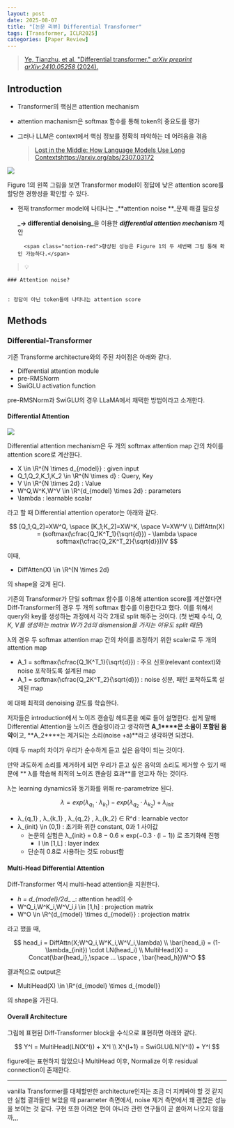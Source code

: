 ```yaml
---
layout: post
date: 2025-08-07
title: "[논문 리뷰] Differential Transformer"
tags: [Transformer, ICLR2025]
categories: [Paper Review]
---
```


> [Ye, Tianzhu, et al. "Differential transformer." ](https://arxiv.org/abs/2410.05258)[_arXiv preprint arXiv:2410.05258_](https://arxiv.org/abs/2410.05258)[ (2024).](https://arxiv.org/abs/2410.05258)



## Introduction

- Transformer의 핵심은 attention mechanism
- attention machanism은 softmax 함수를 통해 token의 중요도를 평가
- 그러나 LLM은 context에서 핵심 정보를 정확히 파악하는 데 어려움을 겪음

	> [Lost in the Middle: How Language Models Use Long Contextshttps://arxiv.org/abs/2307.03172](https://arxiv.org/abs/2307.03172)


![](https://prod-files-secure.s3.us-west-2.amazonaws.com/542b861c-36a8-4051-84e5-8804b6728dba/9083ea56-691a-4752-ae26-47f403431ac8/image.png?X-Amz-Algorithm=AWS4-HMAC-SHA256&X-Amz-Content-Sha256=UNSIGNED-PAYLOAD&X-Amz-Credential=ASIAZI2LB4662FSSTTHF%2F20250914%2Fus-west-2%2Fs3%2Faws4_request&X-Amz-Date=20250914T090119Z&X-Amz-Expires=3600&X-Amz-Security-Token=IQoJb3JpZ2luX2VjEN%2F%2F%2F%2F%2F%2F%2F%2F%2F%2F%2FwEaCXVzLXdlc3QtMiJGMEQCIB0OPjigWsTihDg0%2FVXW8wvOVI1bbrtbwqra%2BEf8ulm1AiAip%2FEggiRhmEkt8jjPCJVuv7tfD%2B0AKdkdDAh%2BXT%2BMZCr%2FAwhYEAAaDDYzNzQyMzE4MzgwNSIMcZ%2FIkms4T4LDUHl4KtwD4a8Bmb%2Fu%2Ffl%2FjC7vvcz22VFphYjn%2FnUgqeTOKdWaxlBvYNk0bahsirXAiE9rVvly1Yiu7jHECu5XWpzzm%2Fs9wcIZy1AifcoBpbyS3vBn4ZzjuIrY0TWsFmLzj%2BU%2FirT7RlQEKFtIeCL%2BfngI38vdhUhHmKRXFehEUGYMCrfVs%2BTRQZfSOw3HMmqlEE%2B1%2FphvNha4yzfmiX6LjDDMH6HbrJxjPGh%2FFtpbemSQid2EPCQfbffRiJwuq5auBKg0CTtqRO7neRNeA%2F%2FA%2BWjid5CBXCf45bjEuLf%2BGV81rk4bqF1aOUhORI45Y7iqeUmAwob4SjWNpTe%2FtBAoyMAUesIHW9xbduGcJ7Kfz2i%2FlA6eiae1oBk3F5QOQwx%2BEAbFXnu2dbgKQshQERf3CfKCewJt8V8i4gTAv5DbGPUoZk2R9DWvC3myKt6U5%2Fw7js40ssCdUXViAZquVdQf2H5%2BCRb2uVR8HNydFv0UkHWzZpzuQBstOQfn%2BM3YTB1YYk4sEwBJndRJc67J5ePC2XVafTmjJrSKCMetSjn4NdZjlo2c%2Fy6xXChVTJbZfbytAbfdEYGCcWnfSTYAq4MyHsVvmu6yvjpuGCorbf0Sk2OSNHg9lIGuHTeMjbJDNHsJbRww18%2BZxgY6pgHWNrSd4NNcYVItJwEidUwx1SQ%2FBSaXNThisweSgivwmW1B1k%2Bog%2FRyQWARI7vyYeV%2F%2FNzqFHvyzPobPpkX0tP9h7CtSPxQYBMAWWTeCADfVJfcMBv2Vu1mmPRQZsymD%2Bl%2FMz3PT1hUizldV5kwyYaPFkCwJdXbxsMbTwa72CnhKvSmqOo%2BzomLfCnt8uEIMCarlgoy5ZiCqAlkuKKq1tqUj45e9B5K&X-Amz-Signature=2c1041469bdf0d2aa5e894d7a8c202854adfacd0ae96e2660e7e2ef421df6fe5&X-Amz-SignedHeaders=host&x-amz-checksum-mode=ENABLED&x-id=GetObject)


Figure 1의 왼쪽 그림을 보면 Transformer model이 정답에 낮은 attention score를 할당한 경향성을 확인할 수 있다.

- 현재 transformer model에 나타나는 _**attention noise **_문제 해결 필요성

	_**→ differential denoising**_을 이용한 _**differential attention mechanism**_ 제안


		<span class="notion-red">향상된 성능은 Figure 1의 두 세번째 그림 통해 확인 가능하다.</span>


> 💡 


	### Attention noise?


	: 정답이 아닌 token들에 나타나는 attention score



## Methods



### Differential-Transformer


기존 Transforme architecture와의 주된 차이점은 아래와 같다.

- Differential attention module
- pre-RMSNorm
- SwiGLU activation function

pre-RMSNorm과 SwiGLU의 경우 LLaMA에서 채택한 방법이라고 소개한다.



#### Differential Attention


![](https://prod-files-secure.s3.us-west-2.amazonaws.com/542b861c-36a8-4051-84e5-8804b6728dba/116d70b2-1963-4810-9167-f4c7d8a06e8f/image.png?X-Amz-Algorithm=AWS4-HMAC-SHA256&X-Amz-Content-Sha256=UNSIGNED-PAYLOAD&X-Amz-Credential=ASIAZI2LB4662FSSTTHF%2F20250914%2Fus-west-2%2Fs3%2Faws4_request&X-Amz-Date=20250914T090119Z&X-Amz-Expires=3600&X-Amz-Security-Token=IQoJb3JpZ2luX2VjEN%2F%2F%2F%2F%2F%2F%2F%2F%2F%2F%2FwEaCXVzLXdlc3QtMiJGMEQCIB0OPjigWsTihDg0%2FVXW8wvOVI1bbrtbwqra%2BEf8ulm1AiAip%2FEggiRhmEkt8jjPCJVuv7tfD%2B0AKdkdDAh%2BXT%2BMZCr%2FAwhYEAAaDDYzNzQyMzE4MzgwNSIMcZ%2FIkms4T4LDUHl4KtwD4a8Bmb%2Fu%2Ffl%2FjC7vvcz22VFphYjn%2FnUgqeTOKdWaxlBvYNk0bahsirXAiE9rVvly1Yiu7jHECu5XWpzzm%2Fs9wcIZy1AifcoBpbyS3vBn4ZzjuIrY0TWsFmLzj%2BU%2FirT7RlQEKFtIeCL%2BfngI38vdhUhHmKRXFehEUGYMCrfVs%2BTRQZfSOw3HMmqlEE%2B1%2FphvNha4yzfmiX6LjDDMH6HbrJxjPGh%2FFtpbemSQid2EPCQfbffRiJwuq5auBKg0CTtqRO7neRNeA%2F%2FA%2BWjid5CBXCf45bjEuLf%2BGV81rk4bqF1aOUhORI45Y7iqeUmAwob4SjWNpTe%2FtBAoyMAUesIHW9xbduGcJ7Kfz2i%2FlA6eiae1oBk3F5QOQwx%2BEAbFXnu2dbgKQshQERf3CfKCewJt8V8i4gTAv5DbGPUoZk2R9DWvC3myKt6U5%2Fw7js40ssCdUXViAZquVdQf2H5%2BCRb2uVR8HNydFv0UkHWzZpzuQBstOQfn%2BM3YTB1YYk4sEwBJndRJc67J5ePC2XVafTmjJrSKCMetSjn4NdZjlo2c%2Fy6xXChVTJbZfbytAbfdEYGCcWnfSTYAq4MyHsVvmu6yvjpuGCorbf0Sk2OSNHg9lIGuHTeMjbJDNHsJbRww18%2BZxgY6pgHWNrSd4NNcYVItJwEidUwx1SQ%2FBSaXNThisweSgivwmW1B1k%2Bog%2FRyQWARI7vyYeV%2F%2FNzqFHvyzPobPpkX0tP9h7CtSPxQYBMAWWTeCADfVJfcMBv2Vu1mmPRQZsymD%2Bl%2FMz3PT1hUizldV5kwyYaPFkCwJdXbxsMbTwa72CnhKvSmqOo%2BzomLfCnt8uEIMCarlgoy5ZiCqAlkuKKq1tqUj45e9B5K&X-Amz-Signature=92d93db629240ebcf72a3efcbbd6a3b8c3395dcdfb87c4e1f0fa66d7a6ac8ae6&X-Amz-SignedHeaders=host&x-amz-checksum-mode=ENABLED&x-id=GetObject)


Differential attention mechanism은 두 개의 softmax attention map 간의 차이를 attention score로 계산한다.

- X \in \R^{N \times d\_{model}} : given input
- Q\_1,Q\_2,K\_1,K\_2 \in \R^{N \times d} : Query, Key
- V \in \R^{N \times 2d} : Value
- W^Q,W^K,W^V \in \R^{d\_{model} \times 2d} : parameters
- \lambda : learnable scalar

라고 할 때 Differential attention operator는 아래와 같다.


$$
[Q_1;Q_2]=XW^Q, \space [K_1;K_2]=XW^K, \space V=XW^V \\
DiffAttn(X) = (softmax(\cfrac{Q_1K^T_1}{\sqrt{d}}) - \lambda \space softmax(\cfrac{Q_2K^T_2}{\sqrt{d}}))V
$$


이때,

- DiffAtten(X) \in \R^{N \times 2d}

의 shape을 갖게 된다.


기존의 Transformer가 단일 softmax 함수를 이용해 attention score를 계산했다면 Diff-Transformer의 경우 두 개의 softmax 함수를 이용한다고 했다. 이를 위해서 query와 key를 생성하는 과정에서 각각 2개로 split 해주는 것이다. <span class="notion-red">(첫 번째 수식, </span><span class="notion-red">_Q, K, V를 생성하는 matrix W가 2d의 dismension을 가지는 이유도 split 때문_</span><span class="notion-red">)</span>


 λ의 경우 두 softmax attention map 간의 차이를 조정하기 위한 scaler로 두 개의 attention map

- A\_1 = softmax(\cfrac{Q\_1K^T\_1}{\sqrt{d}}) : 주요 신호(relevant context)와 noise 포착하도록 설계된 map
- A\_1 = softmax(\cfrac{Q\_2K^T\_2}{\sqrt{d}}) : noise 성분, 패턴 포착하도록 설계된 map 

에 대해 최적의 denoising 강도를 학습한다.


저자들은 introduction에서 노이즈 캔슬링 헤드폰을 예로 들어 설명한다. 쉽게 말해 Differential Attention을 노이즈 캔슬링이라고 생각하면 **A\_1****은 소음이 포함된 음악**이고, **A\_2****는 제거되는 소리(noise +a)**라고 생각하면 되겠다. 


이때 두 map의 차이가 우리가 순수하게 듣고 싶은 음악이 되는 것이다. 


만약 과도하게 소리를 제거하게 되면 우리가 듣고 싶은 음악의 소리도 제거할 수 있기 때문에 ** λ를 학습해 최적의 노이즈 캔슬링 효과**를 얻고자 하는 것이다.


λ는 learning dynamics와 동기화를 위해 re-parametrize 된다.


$$
\lambda = exp(\lambda_{q_1} \cdot \lambda_{k_1}) - exp(\lambda_{q_2} \cdot \lambda_{k_2}) + \lambda_{init}
$$

- λ\_{q\_1} , λ\_{k\_1} , λ\_{q\_2} , λ\_{k\_2} ∈ R^d : learnable vector
- λ\_{init} \in (0,1) : 초기화 위한 constant, 0과 1 사이값
	- 논문의 실험은 λ\_{init} = 0.8 − 0.6 × exp(−0.3 · (l − 1)) 로 초기화해 진행
		- l \in [1,L] : layer index
	- 단순히 0.8로 사용하는 것도 robust함


#### **Multi-Head Differential Attention**


Diff-Transformer 역시 multi-head attention을 지원한다.

- _h = d\_{model}/2d__ _: attention head의 수
- W^Q\_i,W^K\_i,W^V\_i,i \in [1,h] : projection matrix
- W^O \in \R^{d\_{model} \times d\_{model}} : projection matrix

라고 했을 때,


$$
head_i = DiffAttn(X;W^Q_i,W^K_i,W^V_i,\lambda) \\
\bar{head_i} = (1-\lambda_{init}) \cdot LN(head_i) \\
MultiHead(X) = Concat(\bar{head_i},\space ... \space , \bar{head_h})W^O
$$


결과적으로 output은

- MultiHead(X) \in \R^{d\_{model} \times d\_{model}}

의 shape을 가진다.



#### Overall Architecture


그림에 표현된 Diff-Transformer block을 수식으로 표현하면 아래와 같다.


$$
Y^l = MultiHead(LN(X^l)) + X^l \\
X^{l+1} = SwiGLU(LN(Y^l)) + Y^l
$$


figure에는 표현하지 않았으나 MultiHead 이후, Normalize 이후 residual connection이 존재한다.


---


vanilla Transformer를 대체할만한 architecture인지는 조금 더 지켜봐야 할 것 같지만 실험 결과들만 보았을 때 parameter 측면에서, noise 제거 측면에서 꽤 괜찮은 성능을 보이는 것 같다. 구현 또한 어려운 편이 아니라 관련 연구들이 곧 쏟아져 나오지 않을까,,,

